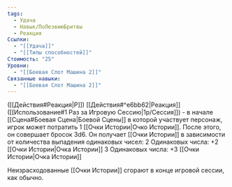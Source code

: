```yaml
---
tags:
  - Удача
  - Навык/ПоЛезвиюБритвы
  - Реакция
Ссылки:
  - "[[Удача]]"
  - "[[Типы способностей]]"
Стоимость: "25"
Уровни:
  - "[[Боевая Слот Машина 2]]"
Связанные навыки:
  - "[[Боевая Слот Машина 2]]"
---
```

([[Действия#Реакция|Р]]) [[Действия#^e6bb62|Реакция]] ([[Использование#1 Раз за Игровую Сессию|1р/Сессия]]) - в начале [[Сцена#Боевая Сцена|Боевой Сцены]] в которой участвует персонаж, игрок может потратить 1 [[Очки Истории|Очко Истории]]. После этого, он совершает бросок 3d6. 
Он получает [[Очки Истории]] в зависимости от количества выпадения одинаковых чисел:
2 Одинаковых числа: +2 [[Очки Истории|Очка Истории]] 
3 Одинаковых числа: +3 [[Очки Истории|Очка Истории]]

Неизрасходованные [[Очки Истории]] сгорают в конце игровой сессии, как обычно. 


